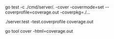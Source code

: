 go test -c ./cmd/server/. -cover -covermode=set --coverprofile=coverage.out -coverpkg=./...

./server.test -test.coverprofile coverage.out

go tool cover -html=coverage.out
